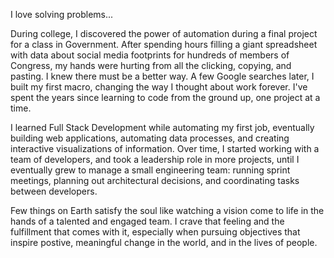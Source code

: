 I love solving problems...

During college, I discovered the power of automation during a final project for a class in Government. After spending hours filling a giant spreadsheet with data about social media footprints for hundreds of members of Congress, my hands were hurting from all the clicking, copying, and pasting. I knew there must be a better way. A few Google searches later, I built my first macro, changing the way I thought about work forever. I've spent the years since learning to code from the ground up, one project at a time.

I learned Full Stack Development while automating my first job, eventually building web applications, automating data processes, and creating interactive visualizations of information. Over time, I started working with a team of developers, and took a leadership role in more projects, until I eventually grew to manage a small engineering team: running sprint meetings, planning out architectural decisions, and coordinating tasks between developers.

Few things on Earth satisfy the soul like watching a vision come to life in the hands of a talented and engaged team. I crave that feeling and the fulfillment that comes with it, especially when pursuing objectives that inspire postive, meaningful change in the world, and in the lives of people.
